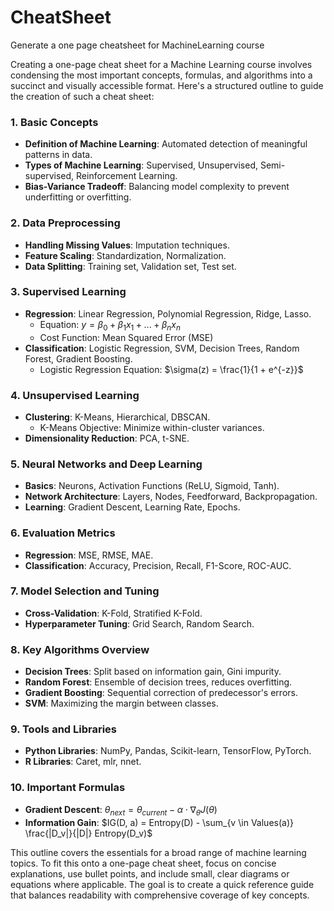 # CheatSheet

Generate a one page cheatsheet for MachineLearning course


Creating a one-page cheat sheet for a Machine Learning course involves condensing the most important concepts, formulas, and algorithms into a succinct and visually accessible format. Here's a structured outline to guide the creation of such a cheat sheet:

### 1. Basic Concepts
- **Definition of Machine Learning**: Automated detection of meaningful patterns in data.
- **Types of Machine Learning**: Supervised, Unsupervised, Semi-supervised, Reinforcement Learning.
- **Bias-Variance Tradeoff**: Balancing model complexity to prevent underfitting or overfitting.

### 2. Data Preprocessing
- **Handling Missing Values**: Imputation techniques.
- **Feature Scaling**: Standardization, Normalization.
- **Data Splitting**: Training set, Validation set, Test set.

### 3. Supervised Learning
- **Regression**: Linear Regression, Polynomial Regression, Ridge, Lasso.
  - Equation: $y = \beta_0 + \beta_1x_1 + ... + \beta_nx_n$
  - Cost Function: Mean Squared Error (MSE)
- **Classification**: Logistic Regression, SVM, Decision Trees, Random Forest, Gradient Boosting.
  - Logistic Regression Equation: $\sigma(z) = \frac{1}{1 + e^{-z}}$

### 4. Unsupervised Learning
- **Clustering**: K-Means, Hierarchical, DBSCAN.
  - K-Means Objective: Minimize within-cluster variances.
- **Dimensionality Reduction**: PCA, t-SNE.

### 5. Neural Networks and Deep Learning
- **Basics**: Neurons, Activation Functions (ReLU, Sigmoid, Tanh).
- **Network Architecture**: Layers, Nodes, Feedforward, Backpropagation.
- **Learning**: Gradient Descent, Learning Rate, Epochs.

### 6. Evaluation Metrics
- **Regression**: MSE, RMSE, MAE.
- **Classification**: Accuracy, Precision, Recall, F1-Score, ROC-AUC.

### 7. Model Selection and Tuning
- **Cross-Validation**: K-Fold, Stratified K-Fold.
- **Hyperparameter Tuning**: Grid Search, Random Search.

### 8. Key Algorithms Overview
- **Decision Trees**: Split based on information gain, Gini impurity.
- **Random Forest**: Ensemble of decision trees, reduces overfitting.
- **Gradient Boosting**: Sequential correction of predecessor's errors.
- **SVM**: Maximizing the margin between classes.

### 9. Tools and Libraries
- **Python Libraries**: NumPy, Pandas, Scikit-learn, TensorFlow, PyTorch.
- **R Libraries**: Caret, mlr, nnet.

### 10. Important Formulas
- **Gradient Descent**: $\theta_{next} = \theta_{current} - \alpha \cdot \nabla_\theta J(\theta)$
- **Information Gain**: $IG(D, a) = Entropy(D) - \sum_{v \in Values(a)} \frac{|D_v|}{|D|} Entropy(D_v)$

This outline covers the essentials for a broad range of machine learning topics. To fit this onto a one-page cheat sheet, focus on concise explanations, use bullet points, and include small, clear diagrams or equations where applicable. The goal is to create a quick reference guide that balances readability with comprehensive coverage of key concepts.
